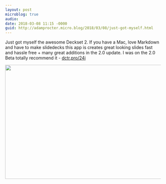 ```yaml
---
layout: post
microblog: true
audio: 
date: 2018-03-08 11:15 -0000
guid: http://adamprocter.micro.blog/2018/03/08/just-got-myself.html
---
```

Just got myself the awesome Deckset 2. If you have a Mac, love Markdown and have to make slidedecks this app is creates great looking slides fast and hassle free + many great additions in the 2.0 update. I was on the 2.0 Beta totally recommend it - [dctr.pro/24i](http://dctr.pro/24i)

<img src="http://discursive.adamprocter.co.uk/uploads/2018/4a58a436b1.jpg" width="600" height="369" />
